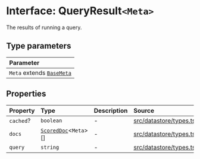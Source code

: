# Interface: QueryResult`<Meta>`

The results of running a query.

## Type parameters

| Parameter |
| :------ |
| `Meta` extends [`BaseMeta`](../type-aliases/BaseMeta.md) |

## Properties

| Property | Type | Description | Source |
| :------ | :------ | :------ | :------ |
| `cached`? | `boolean` | - | [src/datastore/types.ts:143](https://github.com/dexaai/llm-tools/blob/5a38bb8/src/datastore/types.ts#L143) |
| `docs` | [`ScoredDoc`](ScoredDoc.md)\<`Meta`\>[] | - | [src/datastore/types.ts:142](https://github.com/dexaai/llm-tools/blob/5a38bb8/src/datastore/types.ts#L142) |
| `query` | `string` | - | [src/datastore/types.ts:141](https://github.com/dexaai/llm-tools/blob/5a38bb8/src/datastore/types.ts#L141) |
